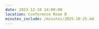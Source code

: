 ```yaml
---
date: 2023-12-10 14:00:00
location: Conference Room B
minutes_include: /minutes/2025-10-25.md
---
```

